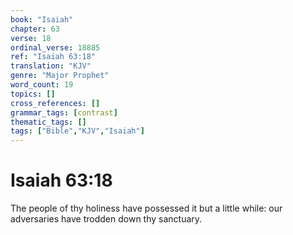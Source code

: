 ```yaml
---
book: "Isaiah"
chapter: 63
verse: 18
ordinal_verse: 18885
ref: "Isaiah 63:18"
translation: "KJV"
genre: "Major Prophet"
word_count: 19
topics: []
cross_references: []
grammar_tags: [contrast]
thematic_tags: []
tags: ["Bible","KJV","Isaiah"]
---
```


# Isaiah 63:18

The people of thy holiness have possessed it but a little while: our adversaries have trodden down thy sanctuary.
